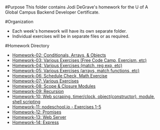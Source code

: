 #Purpose
This folder contains Jodi DeGrave's homework for the U of A Global Campus Backend Developer Certificate.

#Organization
- Each week's homework will have its own separate folder.
- Individual exercises will be in separate files or as required.

#Homework Directory
- [Homework-02: Conditionals, Arrays, & Objects](https://github.com/jdegrave/backend/tree/master/Homework/Homework-02)
- [Homework-03: Various Exercises (Free Code Camp, Exercism, etc)](https://github.com/jdegrave/backend/tree/master/Homework/Homework-03)
- [Homework-04: Various Exercises (match, reg exp, etc)](https://github.com/jdegrave/backend/tree/master/Homework/Homework-04)
- [Homework-05: Various Exercises (arrays, match functions, etc)](https://github.com/jdegrave/backend/tree/master/Homework/Homework-05)
- [Homework-06: Schedule Check, Math Exercise](https://github.com/jdegrave/backend/tree/master/Homework/Homework-06)
- [Homework-07: Various Exercises](https://github.com/jdegrave/backend/tree/master/Homework/Homework-07)
- [Homework-08: Scope & Closure Modules](https://github.com/jdegrave/backend/tree/master/Homework/Homework-08)
- [Homework-09: Recursion](https://github.com/jdegrave/backend/tree/master/Homework/Homework-09)
- [Homework-10: Web scraping, timer/clock, object(constructor), module, shell scripting](https://github.com/jdegrave/backend/tree/master/Homework/Homework-09)
- [Homework-11: nodeschool.io - Exercises 1-5](https://github.com/jdegrave/backend/tree/master/nodeschool)
- [Homework-12: Promises](https://github.com/jdegrave/backend/tree/master/Homework/Homework-12)
- [Homework-13: Web Server](https://github.com/jdegrave/backend/tree/master/Homework/Homework-13)
- [Homework-14: Express](https://github.com/jdegrave/backend/tree/master/Homework/Homework-14)
